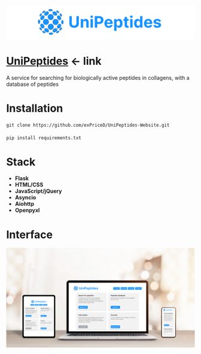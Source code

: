 ![alt text](https://github.com/exPriceD/UniPeptides-PyQt-App/blob/master/static/images/logo_for_readme.png)
# [UniPeptides](https://unipeptides.ru) <- link
A service for searching for biologically active peptides in collagens, with a database of peptides

# Installation
`git clone https://github.com/exPriceD/UniPeptides-Website.git`\
\
`pip install requirements.txt`

# Stack
- **Flask**
- **HTML/CSS**
- **JavaScript/jQuery**
- **Asyncio**
- **Aiohttp**
- **Openpyxl**

# Interface
![alt text](https://github.com/exPriceD/UniPeptides-Website/blob/master/static/images/prew.png)
